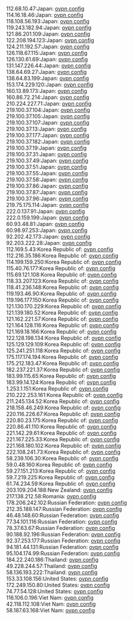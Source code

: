 112.68.10.47:Japan: [ovpn config](vpn/112_68_10_47.ovpn)  
114.16.18.46:Japan: [ovpn config](vpn/114_16_18_46.ovpn)  
118.108.56.193:Japan: [ovpn config](vpn/118_108_56_193.ovpn)  
119.243.182.94:Japan: [ovpn config](vpn/119_243_182_94.ovpn)  
121.86.201.109:Japan: [ovpn config](vpn/121_86_201_109.ovpn)  
122.208.194.123:Japan: [ovpn config](vpn/122_208_194_123.ovpn)  
124.211.192.57:Japan: [ovpn config](vpn/124_211_192_57.ovpn)  
126.118.67.115:Japan: [ovpn config](vpn/126_118_67_115.ovpn)  
126.130.61.69:Japan: [ovpn config](vpn/126_130_61_69.ovpn)  
131.147.226.44:Japan: [ovpn config](vpn/131_147_226_44.ovpn)  
138.64.69.27:Japan: [ovpn config](vpn/138_64_69_27.ovpn)  
138.64.83.199:Japan: [ovpn config](vpn/138_64_83_199.ovpn)  
153.174.229.120:Japan: [ovpn config](vpn/153_174_229_120.ovpn)  
160.13.89.173:Japan: [ovpn config](vpn/160_13_89_173.ovpn)  
160.86.72.214:Japan: [ovpn config](vpn/160_86_72_214.ovpn)  
210.224.227.71:Japan: [ovpn config](vpn/210_224_227_71.ovpn)  
219.100.37.104:Japan: [ovpn config](vpn/219_100_37_104.ovpn)  
219.100.37.105:Japan: [ovpn config](vpn/219_100_37_105.ovpn)  
219.100.37.107:Japan: [ovpn config](vpn/219_100_37_107.ovpn)  
219.100.37.13:Japan: [ovpn config](vpn/219_100_37_13.ovpn)  
219.100.37.177:Japan: [ovpn config](vpn/219_100_37_177.ovpn)  
219.100.37.182:Japan: [ovpn config](vpn/219_100_37_182.ovpn)  
219.100.37.19:Japan: [ovpn config](vpn/219_100_37_19.ovpn)  
219.100.37.31:Japan: [ovpn config](vpn/219_100_37_31.ovpn)  
219.100.37.49:Japan: [ovpn config](vpn/219_100_37_49.ovpn)  
219.100.37.51:Japan: [ovpn config](vpn/219_100_37_51.ovpn)  
219.100.37.55:Japan: [ovpn config](vpn/219_100_37_55.ovpn)  
219.100.37.58:Japan: [ovpn config](vpn/219_100_37_58.ovpn)  
219.100.37.86:Japan: [ovpn config](vpn/219_100_37_86.ovpn)  
219.100.37.87:Japan: [ovpn config](vpn/219_100_37_87.ovpn)  
219.100.37.96:Japan: [ovpn config](vpn/219_100_37_96.ovpn)  
219.75.175.114:Japan: [ovpn config](vpn/219_75_175_114.ovpn)  
222.0.137.91:Japan: [ovpn config](vpn/222_0_137_91.ovpn)  
222.0.159.199:Japan: [ovpn config](vpn/222_0_159_199.ovpn)  
60.93.48.81:Japan: [ovpn config](vpn/60_93_48_81.ovpn)  
60.98.97.253:Japan: [ovpn config](vpn/60_98_97_253.ovpn)  
92.202.42.173:Japan: [ovpn config](vpn/92_202_42_173.ovpn)  
92.203.222.28:Japan: [ovpn config](vpn/92_203_222_28.ovpn)  
112.169.5.43:Korea Republic of: [ovpn config](vpn/112_169_5_43.ovpn)  
112.216.35.186:Korea Republic of: [ovpn config](vpn/112_216_35_186.ovpn)  
114.199.159.250:Korea Republic of: [ovpn config](vpn/114_199_159_250.ovpn)  
115.40.76.177:Korea Republic of: [ovpn config](vpn/115_40_76_177.ovpn)  
115.69.121.108:Korea Republic of: [ovpn config](vpn/115_69_121_108.ovpn)  
118.33.207.123:Korea Republic of: [ovpn config](vpn/118_33_207_123.ovpn)  
118.41.236.148:Korea Republic of: [ovpn config](vpn/118_41_236_148.ovpn)  
119.193.46.90:Korea Republic of: [ovpn config](vpn/119_193_46_90.ovpn)  
119.196.177.150:Korea Republic of: [ovpn config](vpn/119_196_177_150.ovpn)  
121.130.170.229:Korea Republic of: [ovpn config](vpn/121_130_170_229.ovpn)  
121.139.180.52:Korea Republic of: [ovpn config](vpn/121_139_180_52.ovpn)  
121.162.221.57:Korea Republic of: [ovpn config](vpn/121_162_221_57.ovpn)  
121.164.128.116:Korea Republic of: [ovpn config](vpn/121_164_128_116.ovpn)  
121.169.18.166:Korea Republic of: [ovpn config](vpn/121_169_18_166.ovpn)  
122.128.198.134:Korea Republic of: [ovpn config](vpn/122_128_198_134.ovpn)  
125.129.129.109:Korea Republic of: [ovpn config](vpn/125_129_129_109.ovpn)  
125.241.251.118:Korea Republic of: [ovpn config](vpn/125_241_251_118.ovpn)  
175.117.174.194:Korea Republic of: [ovpn config](vpn/175_117_174_194.ovpn)  
175.212.183.47:Korea Republic of: [ovpn config](vpn/175_212_183_47.ovpn)  
182.237.221.37:Korea Republic of: [ovpn config](vpn/182_237_221_37.ovpn)  
183.99.115.65:Korea Republic of: [ovpn config](vpn/183_99_115_65.ovpn)  
183.99.14.124:Korea Republic of: [ovpn config](vpn/183_99_14_124.ovpn)  
1.253.1.151:Korea Republic of: [ovpn config](vpn/1_253_1_151.ovpn)  
210.222.253.161:Korea Republic of: [ovpn config](vpn/210_222_253_161.ovpn)  
211.245.134.52:Korea Republic of: [ovpn config](vpn/211_245_134_52.ovpn)  
218.158.46.249:Korea Republic of: [ovpn config](vpn/218_158_46_249.ovpn)  
220.116.226.67:Korea Republic of: [ovpn config](vpn/220_116_226_67.ovpn)  
220.80.23.175:Korea Republic of: [ovpn config](vpn/220_80_23_175.ovpn)  
220.86.41.110:Korea Republic of: [ovpn config](vpn/220_86_41_110.ovpn)  
221.142.29.61:Korea Republic of: [ovpn config](vpn/221_142_29_61.ovpn)  
221.167.225.33:Korea Republic of: [ovpn config](vpn/221_167_225_33.ovpn)  
221.168.180.102:Korea Republic of: [ovpn config](vpn/221_168_180_102.ovpn)  
222.108.241.73:Korea Republic of: [ovpn config](vpn/222_108_241_73.ovpn)  
58.239.106.30:Korea Republic of: [ovpn config](vpn/58_239_106_30.ovpn)  
59.0.48.160:Korea Republic of: [ovpn config](vpn/59_0_48_160.ovpn)  
59.27.151.213:Korea Republic of: [ovpn config](vpn/59_27_151_213.ovpn)  
59.7.219.225:Korea Republic of: [ovpn config](vpn/59_7_219_225.ovpn)  
61.74.234.59:Korea Republic of: [ovpn config](vpn/61_74_234_59.ovpn)  
203.109.204.188:New Zealand: [ovpn config](vpn/203_109_204_188.ovpn)  
217.138.212.58:Romania: [ovpn config](vpn/217_138_212_58.ovpn)  
178.206.242.102:Russian Federation: [ovpn config](vpn/178_206_242_102.ovpn)  
212.35.188.147:Russian Federation: [ovpn config](vpn/212_35_188_147.ovpn)  
46.48.148.60:Russian Federation: [ovpn config](vpn/46_48_148_60.ovpn)  
77.34.101.116:Russian Federation: [ovpn config](vpn/77_34_101_116.ovpn)  
78.37.63.67:Russian Federation: [ovpn config](vpn/78_37_63_67.ovpn)  
90.188.92.196:Russian Federation: [ovpn config](vpn/90_188_92_196.ovpn)  
92.37.253.177:Russian Federation: [ovpn config](vpn/92_37_253_177.ovpn)  
94.181.44.131:Russian Federation: [ovpn config](vpn/94_181_44_131.ovpn)  
95.104.174.99:Russian Federation: [ovpn config](vpn/95_104_174_99.ovpn)  
184.22.240.186:Thailand: [ovpn config](vpn/184_22_240_186.ovpn)  
49.228.244.57:Thailand: [ovpn config](vpn/49_228_244_57.ovpn)  
58.136.193.222:Thailand: [ovpn config](vpn/58_136_193_222.ovpn)  
153.33.108.156:United States: [ovpn config](vpn/153_33_108_156.ovpn)  
172.249.150.80:United States: [ovpn config](vpn/172_249_150_80.ovpn)  
74.77.54.128:United States: [ovpn config](vpn/74_77_54_128.ovpn)  
116.106.0.196:Viet Nam: [ovpn config](vpn/116_106_0_196.ovpn)  
42.118.112.108:Viet Nam: [ovpn config](vpn/42_118_112_108.ovpn)  
58.187.63.168:Viet Nam: [ovpn config](vpn/58_187_63_168.ovpn)  
